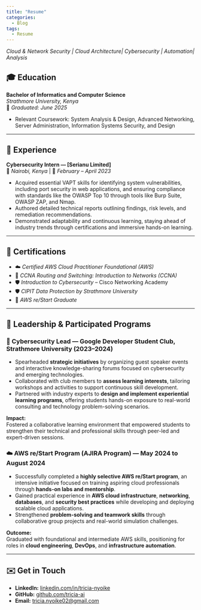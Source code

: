 ```yaml
---
title: "Resume"
categories:
  - Blog
tags:
  - Resume
---
```


*Cloud & Network Security | Cloud Architecture| Cybersecurity | Automation| Analysis*  

## 🎓 Education

**Bachelor of Informatics and Computer Science**  
*Strathmore University, Kenya*  
📅 *Graduated: June 2025*  

- Relevant Coursework: System Analysis & Design, Advanced Networking, Server Administration, Information 
Systems Security, and Design   

---

## 💼 Experience

**Cybersecurity Intern — [Serianu Limited]**  
📍 *Nairobi, Kenya* | 📅 *February – April 2023*  

- Acquired essential VAPT skills for identifying system vulnerabilities, including port security in web 
applications, and ensuring compliance with standards like the OWASP Top 10 through tools like Burp Suite, 
OWASP ZAP, and Nmap.  
- Authored detailed technical reports outlining findings, risk levels, and remediation recommendations.  
- Demonstrated adaptability and continuous learning, staying ahead of industry trends through certifications and 
immersive hands-on learning.

---


## 🪪 Certifications

- ☁️ *Certified AWS Cloud Practitioner Foundational* *(AWS)*  
- 🧠 *CCNA Routing and Switching: Introduction to Networks* *(CCNA)*  
- 🛡️ *Introduction to Cybersecurity* – Cisco Networking Academy
- 🛡️ *CIPIT Data Protection by Strathmore University*
- 🧩 *AWS re/Start Graduate*  

---
## 🧭 Leadership & Participated Programs

### 🔐 Cybersecurity Lead — Google Developer Student Club, Strathmore University (2023–2024)
- Spearheaded **strategic initiatives** by organizing guest speaker events and interactive knowledge-sharing forums focused on cybersecurity and emerging technologies.  
- Collaborated with club members to **assess learning interests**, tailoring workshops and activities to support continuous skill development.  
- Partnered with industry experts to **design and implement experiential learning programs**, offering students hands-on exposure to real-world consulting and technology problem-solving scenarios.  

**Impact:**  
Fostered a collaborative learning environment that empowered students to strengthen their technical and professional skills through peer-led and expert-driven sessions.  

### ☁️ AWS re/Start Program (AJIRA Program) — May 2024 to August 2024
- Successfully completed a **highly selective AWS re/Start program**, an intensive initiative focused on training aspiring cloud professionals through **hands-on labs and mentorship**.  
- Gained practical experience in **AWS cloud infrastructure**, **networking**, **databases**, and **security best practices** while developing and deploying scalable cloud applications.  
- Strengthened **problem-solving and teamwork skills** through collaborative group projects and real-world simulation challenges.  

**Outcome:**  
Graduated with foundational and intermediate AWS skills, positioning for roles in **cloud engineering**, **DevOps**, and **infrastructure automation**.  

---

## ✉️ Get in Touch

- **LinkedIn:** [linkedin.com/in/tricia-nyoike](#)  
- **GitHub:** [github.com/tricia-ai](https://github.com/tricia-ai)  
- **Email:** [tricia.nyoike02@gmail.com](mailto:tricia.nyoike02@gmail.com)
